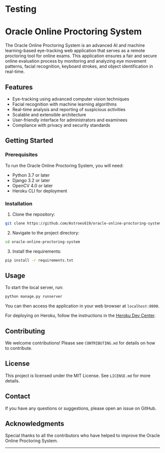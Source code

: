 # Testing
# Oracle Online Proctoring System

The Oracle Online Proctoring System is an advanced AI and machine learning-based eye-tracking web application that serves as a remote proctoring tool for online exams. This application ensures a fair and secure online evaluation process by monitoring and analyzing eye movement patterns, facial recognition, keyboard strokes, and object identification in real-time.

## Features

- Eye-tracking using advanced computer vision techniques
- Facial recognition with machine learning algorithms
- Real-time analysis and reporting of suspicious activities
- Scalable and extensible architecture
- User-friendly interface for administrators and examinees
- Compliance with privacy and security standards

## Getting Started

### Prerequisites

To run the Oracle Online Proctoring System, you will need:

- Python 3.7 or later
- Django 3.2 or later
- OpenCV 4.0 or later
- Heroku CLI for deployment

### Installation

1. Clone the repository:

```bash
git clone https://github.com/Astroes619/oracle-online-proctoring-system.git
```

2. Navigate to the project directory:

```bash
cd oracle-online-proctoring-system
```

3. Install the requirements:

```bash
pip install -r requirements.txt
```

## Usage

To start the local server, run:

```bash
python manage.py runserver
```

You can then access the application in your web browser at `localhost:8000`.

For deploying on Heroku, follow the instructions in the [Heroku Dev Center](https://devcenter.heroku.com/articles/git).

## Contributing

We welcome contributions! Please see `CONTRIBUTING.md` for details on how to contribute.

## License

This project is licensed under the MIT License. See `LICENSE.md` for more details.

## Contact

If you have any questions or suggestions, please open an issue on GitHub.

## Acknowledgments

Special thanks to all the contributors who have helped to improve the Oracle Online Proctoring System.

---


